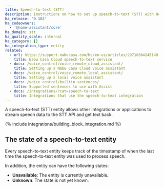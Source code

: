 ```yaml
---
title: Speech-to-text (STT)
description: Instructions on how to set up speech-to-text (STT) with Home Assistant.
ha_release: '0.102'
ha_codeowners:
  - '@home-assistant/core'
ha_domain: stt
ha_quality_scale: internal
ha_category: []
ha_integration_type: entity
related:
  - url: https://support.nabucasa.com/hc/en-us/articles/29718084245149
    title: Nabu Casa Cloud speech-to-text service
  - docs: /voice_control/voice_remote_cloud_assistant/
    title: Setting up a Nabu Casa Cloud voice assistant
  - docs: /voice_control/voice_remote_local_assistant/
    title: Setting up a local voice assistant
  - docs: /voice_control/builtin_sentences/
    title: Supported sentences to use with Assist
  - docs: /integrations/?cat=speech-to-text
    title: Integrations that use the speech-to-text integration
---
```


A speech-to-text (STT) entity allows other integrations or applications to stream speech data to the STT API and get text back.

{% include integrations/building_block_integration.md %}

## The state of a speech-to-text entity

Every speech-to-text entity keeps track of the timestamp of when the last time
the speech-to-text entity was used to process speech.

In addition, the entity can have the following states:

- **Unavailable**: The entity is currently unavailable.
- **Unknown**: The state is not yet known.
